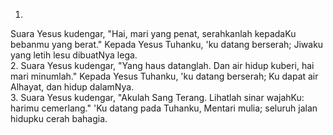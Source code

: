1.
Suara Yesus kudengar, "Hai, mari yang penat,
serahkanlah kepadaKu bebanmu yang berat."
Kepada Yesus Tuhanku, 'ku datang berserah;
Jiwaku yang letih lesu dibuatNya lega.
<br>
2.
Suara Yesus kudengar, "Yang haus datanglah.
Dan air hidup kuberi, hai mari minumlah."
Kepada Yesus Tuhanku, 'ku datang berserah;
Ku dapat air Alhayat, dan hidup dalamNya.
<br>
3.
Suara Yesus kudengar, "Akulah Sang Terang.
Lihatlah sinar wajahKu: harimu cemerlang."
'Ku datang pada Tuhanku, Mentari mulia;
seluruh jalan hidupku cerah bahagia.